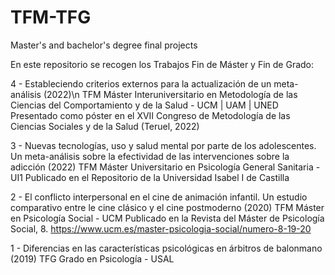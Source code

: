 # TFM-TFG
Master's and bachelor's degree final projects

En este repositorio se recogen los Trabajos Fin de Máster y Fin de Grado:


4 - Estableciendo criterios externos para la actualización de un meta-análisis (2022)\n
  TFM Máster Interuniversitario en Metodología de las Ciencias del Comportamiento y de la Salud - UCM | UAM | UNED
  Presentado como póster en el XVII Congreso de Metodología de las Ciencias Sociales y de la Salud (Teruel, 2022)

3 - Nuevas tecnologías, uso y salud mental por parte de los adolescentes. Un meta-análisis sobre la efectividad de las intervenciones sobre la adicción (2022)
  TFM Máster Universitario en Psicología General Sanitaria - UI1
  Publicado en el Repositorio de la Universidad Isabel I de Castilla 

2 - El conflicto interpersonal en el cine de animación infantil. Un estudio comparativo entre le cine clásico y el cine postmoderno (2020)
  TFM Máster en Psicología Social - UCM
  Publicado en la Revista del Máster de Psicología Social, 8. https://www.ucm.es/master-psicologia-social/numero-8-19-20

1 - Diferencias en las características psicológicas en árbitros de balonmano (2019)
  TFG Grado en Psicología - USAL
